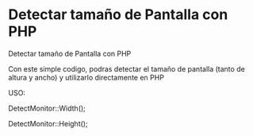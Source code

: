 # Detectar tamaño de Pantalla con PHP
Detectar tamaño de Pantalla con PHP

Con este simple codigo, podras detectar el tamaño de pantalla (tanto de altura y ancho) y utilizarlo directamente en PHP

USO:

DetectMonitor::Width();

DetectMonitor::Height();

